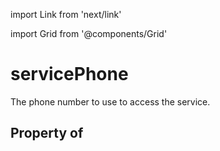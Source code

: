 import Link from 'next/link'
  
import Grid from '@components/Grid'

# servicePhone

The phone number to use to access the service.

## Property of



